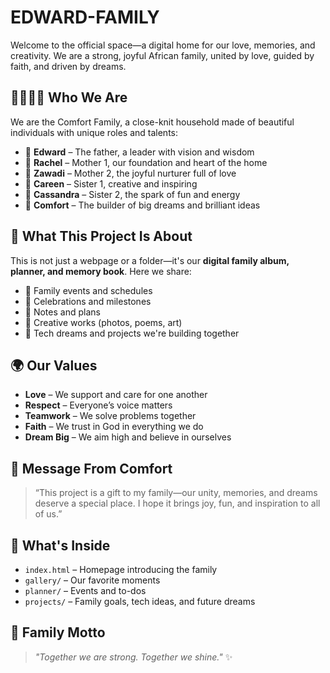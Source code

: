 # EDWARD-FAMILY
Welcome to the official space—a digital home for our love, memories, and creativity. We are a strong, joyful African family, united by love, guided by faith, and driven by dreams.

## 👨‍👩‍👧‍👦 Who We Are

We are the Comfort Family, a close-knit household made of beautiful individuals with unique roles and talents:

- 👨 **Edward** – The father, a leader with vision and wisdom  
- 👩 **Rachel** – Mother 1, our foundation and heart of the home  
- 👩 **Zawadi** – Mother 2, the joyful nurturer full of love  
- 👧 **Careen** – Sister 1, creative and inspiring  
- 👧 **Cassandra** – Sister 2, the spark of fun and energy  
- 👦 **Comfort** – The builder of big dreams and brilliant ideas  

## 🌟 What This Project Is About

This is not just a webpage or a folder—it's our **digital family album, planner, and memory book**. Here we share:

- 📅 Family events and schedules  
- 🎉 Celebrations and milestones  
- 📝 Notes and plans  
- 🎨 Creative works (photos, poems, art)  
- 🤖 Tech dreams and projects we're building together

## 🌍 Our Values

- **Love** – We support and care for one another  
- **Respect** – Everyone’s voice matters  
- **Teamwork** – We solve problems together  
- **Faith** – We trust in God in everything we do  
- **Dream Big** – We aim high and believe in ourselves  

## 💬 Message From Comfort

> “This project is a gift to my family—our unity, memories, and dreams deserve a special place. I hope it brings joy, fun, and inspiration to all of us.”

## 📂 What's Inside

- `index.html` – Homepage introducing the family  
- `gallery/` – Our favorite moments  
- `planner/` – Events and to-dos  
- `projects/` – Family goals, tech ideas, and future dreams

## 📸 Family Motto

> _"Together we are strong. Together we shine."_ ✨
